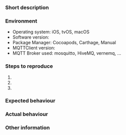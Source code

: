 <!-- Before filing an issue, please search the existing issues (both open and closed) to see if your report might be duplicate -->

### Short description
<!-- Explain in a few sentences what the issue/request is -->




<!--
If this is a bug report, use the following part of the the template and delete the part at the bottom
-->
### Environment
<!-- Tell us about the environment -->
 - Operating system:  iOS, tvOS, macOS <!-- delete the ones that do not apply -->
 - Software version: 
 - Package Manager: Cocoapods, Carthage, Manual <!-- delete the ones that do not apply -->
 - MQTTClient version: 
 - MQTT Broker used: mosquitto, HiveMQ, vernemq, ... <!-- delete the ones that do not apply -->

### Steps to reproduce
<!-- Tell us step-by-step how the issue can be triggered. Please include connection details to your test broker -->
1. <!-- step 1 -->
2. <!-- step 2 -->
3. <!-- step 3 -->

### Expected behaviour
<!-- What would you expect to happen when the reproduction steps are run -->

### Actual behaviour
<!-- What did happen? Please (if possible) provide logs, output from broker logs, etc. -->

### Other information
<!-- if you already did more digging into the issue, please provide all the information you gathered -->
